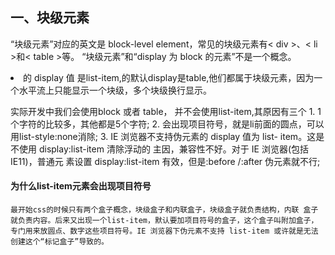 ## 一、块级元素
      
 “块级元素”对应的英文是 block-level element，常见的块级元素有< div >、< li >和< table >等。
 “块级元素”和“display 为 block 的元素”不是一个概念。
 <li>的 display 值 是list-item,<table>的默认display是table,他们都属于块级元素，因为一个水平流上只能显示一个块级，多个块级换行显示。

 实际开发中我们会使用block 或者 table， 并不会使用list-item,其原因有三个
    1. 1个字符的比较多，其他都是5个字符;
    2. 会出现项目符号，就是li前面的圆点，可以用list-style:none消除;
    3. IE 浏览器不支持伪元素的 display 值为 list- item。这是不使用 display:list-item 清除浮动的 主因，兼容性不好。对于 IE 浏览器(包括 IE11)，普通元 素设置 display:list-item 有效，但是:before /:after 伪元素就不行;
      
#### 为什么list-item元素会出现项目符号
    最开始css的时候只有两个盒子概念，块级盒子和内联盒子，块级盒子就负责结构，内联 盒子就负责内容。后来又出现一个list-item，默认要加项目符号的盒子，这个盒子叫附加盒子，专门用来放圆点、数字这些项目符号。IE 浏览器下伪元素不支持 list-item 或许就是无法创建这个“标记盒子”导致的。
        
      

